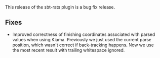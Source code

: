 This release of the sbt-rats plugin is a bug fix release.

## Fixes

* Improved correctness of finishing coordinates associated with parsed values when using Kiama. Previously we just used the current parse position, which wasn't correct if back-tracking happens. Now we use the most recent result with trailing whitespace ignored.
